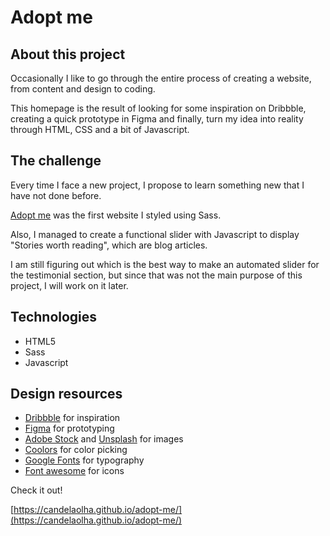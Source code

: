 # Adopt me

## About this project

Occasionally I like to go through the entire process of creating a website, from content and design to coding.

This homepage is the result of looking for some inspiration on Dribbble, creating a quick prototype in Figma and finally, turn my idea into reality through HTML, CSS and a bit of Javascript.

## The challenge

Every time I face a new project, I propose to learn something new that I have not done before.

[Adopt me](https://candelaolha.github.io/adopt-me/) was the first website I styled using Sass.

Also, I managed to create a functional slider with Javascript to display "Stories worth reading", which are blog articles.

I am still figuring out which is the best way to make an automated slider for the testimonial section, but since that was not the main purpose of this project, I will work on it later.

## Technologies

- HTML5
- Sass
- Javascript

## Design resources

- [Dribbble](https://dribbble.com/) for inspiration
- [Figma](https://www.figma.com/) for prototyping
- [Adobe Stock](https://stock.adobe.com/) and [Unsplash](https://unsplash.com/) for images
- [Coolors](https://coolors.co/) for color picking
- [Google Fonts](https://fonts.google.com/) for typography
- [Font awesome](https://fontawesome.com/) for icons

Check it out!

[https://candelaolha.github.io/adopt-me/](https://candelaolha.github.io/adopt-me/)
